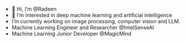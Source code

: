 - 👋 Hi, I’m @Radeen
- 👀 I’m interested in deep machine learning and artificial intelligence
- I’m currently working on image processing, computer vision and LLM.
- Machine Learning Engineer and Researcher @IntelSenseAI
- Machine Learning Junior Developer @MagicMind

<!---
RadeenXALNW/RadeenXALNW is a ✨ special ✨ repository because its `README.md` (this file) appears on your GitHub profile.
You can click the Preview link to take a look at your changes.
--->
